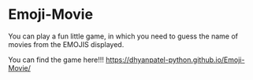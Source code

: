 # Emoji-Movie



You can play a fun little game, in which you need to guess the name of movies from the EMOJIS displayed.


You can find the game here!!!
https://dhyanpatel-python.github.io/Emoji-Movie/
